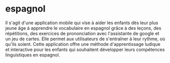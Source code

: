 # espagnol

Il s'agit d'une application mobile qui vise à aider les enfants dès leur plus jeune âge à apprendre le vocabulaire
en espagnol grâce à des leçons, des répétitions, des exercices de prononciation avec l'assistante de google
et un jeu de cartes. Elle permet aux utilisateurs de s'entraîner à leur rythme, où qu'ils soient. 
Cette application offre une méthode d'apprentissage ludique et interactive pour les enfants qui souhaitent
développer leurs compétences linguistiques en espagnol.
